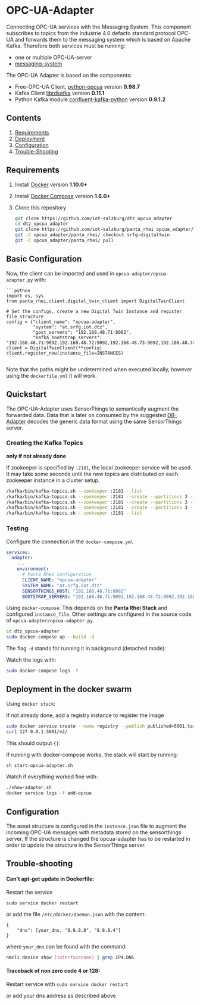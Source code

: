 # OPC-UA-Adapter
Connecting OPC-UA services with the Messaging System.
This component subscribes to topics from the Industrie 4.0 defacto standard
protocol OPC-UA and forwards them to the messaging system which is based on
Apache Kafka.
Therefore both services must be running:
* one or multiple OPC-UA-server
* [messaging-system](https://github.com/iot-salzburg/panta_rhei)


The OPC-UA Adapter is based on the components:
* Free-OPC-UA Client, [python-opcua](https://github.com/FreeOpcUa/python-opcua) version **0.98.7**
* Kafka Client [librdkafka](https://github.com/geeknam/docker-confluent-python) version **0.11.1**
* Python Kafka module [confluent-kafka-python](https://github.com/confluentinc/confluent-kafka-python) version **0.9.1.2**


## Contents

1. [Requirements](#requirements)
2. [Deployment](#deployment)
3. [Configuration](#configuration)
4. [Trouble-Shooting](#trouble-shooting)


## Requirements

1. Install [Docker](https://www.docker.com/community-edition#/download) version **1.10.0+**
2. Install [Docker Compose](https://docs.docker.com/compose/install/) version **1.6.0+**
   
3. Clone this repository
    ```bash
    git clone https://github.com/iot-salzburg/dtz_opcua_adapter
    cd dtz_opcua_adapter
    git clone https://github.com/iot-salzburg/panta_rhei opcua_adapter/panta_rhei > /dev/null 2>&1 || echo "Repo already exists"
    git -C opcua_adapter/panta_rhei/ checkout srfg-digitaltwin
    git -C opcua_adapter/panta_rhei/ pull
    ```


## Basic Configuration
Now, the client can be imported and used in `opcua-adapter/opcua-adapter.py` with:
    
    ```python
    import os, sys
    from panta_rhei.client.digital_twin_client import DigitalTwinClient

    # Set the configs, create a new Digital Twin Instance and register file structure
    config = {"client_name": "opcua-adapter",
              "system": "at.srfg.iot.dtz",
              "gost_servers": "192.168.48.71:8082",
              "kafka_bootstrap_servers": "192.168.48.71:9092,192.168.48.72:9092,192.168.48.73:9092,192.168.48.74:9092,192.168.48.75:9092"}
    client = DigitalTwinClient(**config)
    client.register_new(instance_file=INSTANCES)
     ```
    
Note that the paths might be undetermined when executed locally, 
however using the `dockerfile.yml` it will work.


## Quickstart

The OPC-UA-Adapter uses SensorThings to semantically augment
the forwarded data. Data that is later on consumed by the
suggested [DB-Adapter](https://github.com/iot-salzburg/DB-Adapter/)
decodes the generic data format using the same SensorThings server.


### Creating the Kafka Topics

**only if not already done**

If zookeeper is specified by `:2181`, the local zookeeper service will be used. 
It may take some seconds until the new topics are distributed on each zookeeper instance in
a cluster setup.

```bash
/kafka/bin/kafka-topics.sh --zookeeper :2181 --list
/kafka/bin/kafka-topics.sh --zookeeper :2181 --create --partitions 3 --replication-factor 3 --config min.insync.replicas=2 --config cleanup.policy=compact --config retention.ms=241920000 --topic eu.srfg.iot.dtz.data
/kafka/bin/kafka-topics.sh --zookeeper :2181 --create --partitions 3 --replication-factor 3 --config min.insync.replicas=2 --config cleanup.policy=compact --config retention.ms=241920000 --topic eu.srfg.iot.dtz.external
/kafka/bin/kafka-topics.sh --zookeeper :2181 --create --partitions 3 --replication-factor 1 --config min.insync.replicas=1 --config cleanup.policy=compact --config retention.ms=241920000 --topic eu.srfg.iot.dtz.logging
/kafka/bin/kafka-topics.sh --zookeeper :2181 --list
```

### Testing

Configure the connection in the `docker-compose.yml`

```yaml
services:
  adapter:
    ...
    environment:
      # Panta Rhei configuration
      CLIENT_NAME: "opcua-adapter"
      SYSTEM_NAME: "at.srfg.iot.dtz"
      SENSORTHINGS_HOST: "192.168.48.71:8082"
      BOOTSTRAP_SERVERS: "192.168.48.71:9092,192.168.48.72:9092,192.168.48.73:9092,192.168.48.74:9092,192.168.48.75:9092"
```

Using `docker-compose`: This depends on the **Panta Rhei Stack** and
configured `instance_file`. Other settings are configured in the source 
code of `opcua-adapter/opcua-adapter.py`.


```bash
cd dtz_opcua-adapter
sudo docker-compose up --build -d
```

The flag `-d` stands for running it in background (detached mode):

Watch the logs with:
```bash
sudo docker-compose logs -f
```


## Deployment in the docker swarm

Using `docker stack`:

If not already done, add a registry instance to register the image
```bash
sudo docker service create --name registry --publish published=5001,target=5000 registry:2
curl 127.0.0.1:5001/v2/
```
This should output `{}`:

If running with docker-compose works, the stack will start by running:

```bash
sh start-opcua-adapter.sh
```

Watch if everything worked fine with:

```bash
./show-adapter.sh
docker service logs -f add-opcua
```


## Configuration

The asset structure is configured in the `instance.json` file to
augment the incoming OPC-UA messages with metadata stored on the
sensorthings server.
If the structure is changed the opcua-adapter has to be restarted in order to
update the structure in the SensorThings server.


## Trouble-shooting

#### Can't apt-get update in Dockerfile:
Restart the service

```sudo service docker restart```

or add the file `/etc/docker/daemon.json` with the content:
```
{
    "dns": [your_dns, "8.8.8.8", "8.8.8.4"]
}
```
where `your_dns` can be found with the command:

```bash
nmcli device show [interfacename] | grep IP4.DNS
```

####  Traceback of non zero code 4 or 128:

Restart service with
```sudo service docker restart```

or add your dns address as described above

